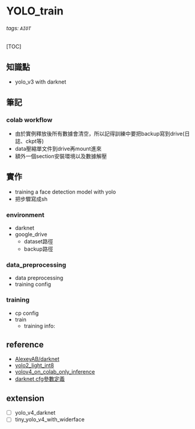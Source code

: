 # YOLO_train
###### tags: `AIOT`
[TOC]
## 知識點
- yolo_v3 with darknet
## 筆記
### colab workflow
- 由於實例釋放後所有數據會清空，所以記得訓練中要把backup寫到drive(日誌、ckpt等)
- data壓縮單文件到drive再mount進來
- 額外一個section安裝環境以及數據解壓

## 實作
- training a face detection model with yolo
- 把步驟寫成sh
### environment
- darknet
- google_drive
    - dataset路徑
    - backup路徑
### data_preprocessing
- data preprocessing
- training config
### training
- cp config
- train
    - training info:
## reference
- [AlexeyAB/darknet](https://github.com/AlexeyAB/darknet#how-to-train-to-detect-your-custom-objects)
- [yolo2_light_int8](https://github.com/AlexeyAB/yolo2_light)
- [yolov4_on_colab_only_inference](https://colab.research.google.com/drive/12QusaaRj_lUwCGDvQNfICpa7kA7_a2dE)
- [darknet cfg參數定義](https://zhuanlan.zhihu.com/p/59560109)
## extension
- [ ] yolo_v4_darknet
- [ ] tiny_yolo_v4_with_widerface
